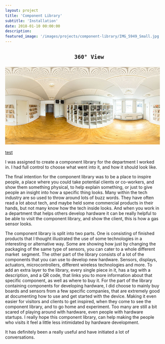 ```yaml
---
layout: project
title: 'Component Library'
subtitle: 'Installation'
date: 2018-01-10 00:00:00
description: 
featured_image: '/images/projects/component-library/IMG_5949_Small.jpg'
---
```

<h2 style="text-align: center;">
   
        360° View
    
</h2>

![](/images/projects/component-library/Component_Library_360.jpg) 

[test](/images/projects/component-library/panorama/index.html)



I was assigned to create a component library for the department I worked in.
I had full control to choose what went into it, and how it should look like.

The final intention for the component library was to be a place to inspire people, a place where you could take potential clients or co-workers, and show them something physical, to help explain something, or just to give people an insight into how a specific thing looks.
Many within the tech industry are so used to throw around lots of buzz words. They have often read a lot about tech, and maybe held some commercial products in their hands, but not many know how the tech inside looks. And when you work in a department that helps others develop hardware it can be really helpful to be able to visit the component library, and show the client, this is how a gas sensor looks.

The component library is split into two parts. One is consisting of finished products that I thought illustrated the use of some technologies in a interesting or alternative way. Some are showing how just by changing the packaging of the same type of sensors, you can cater to a whole different market  segment.
The other part of the library consists of a lot of the components that you can use to develop new hardware. Sensors, displays, actuators, microcontrollers, different wireless technologies and more.
To add an extra layer to the library, every single piece in it, has a tag with a description, and a QR code, that links you to more information about that specific component, as well as where to buy it.
For the part of the library containing components for developing hardware, I did choose to mainly buy boards and sensors from a few specific companies, that are extremely good at documenting how to use and get started with the device. Making it even easier for visitors and clients to get inspired, when they come to see the component library, and to go home and experiment.
Too many are still a bit scared of playing around with hardware, even people with hardware startups. I really hope this component library, can help making the people who visits it feel a little less intimidated by hardware development.

It has definitely been a really useful and have initiated a lot of conversations.
